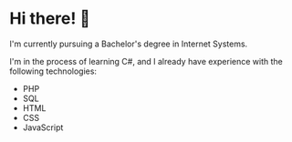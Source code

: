 # Hi there! 👋

I'm currently pursuing a Bachelor's degree in Internet Systems. 

I'm in the process of learning C#, and I already have experience with the following technologies:
- PHP
- SQL
- HTML
- CSS
- JavaScript

